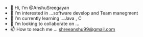 - 👋 Hi, I’m @AnshuSreegayan
- 👀 I’m interested in ...software develop and Team manegment
- 🌱 I’m currently learning ...Java , C 
- 💞️ I’m looking to collaborate on ...
- 📫 How to reach me ... shreeanshu99@gmail.com

<!---
AnshuSreegayan/AnshuSreegayan is a ✨ special ✨ repository because its `README.md` (this file) appears on your GitHub profile.
You can click the Preview link to take a look at your changes.
--->

